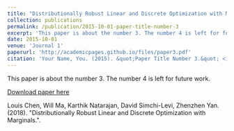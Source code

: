 ```yaml
---
title: "Distributionally Robust Linear and Discrete Optimization with Marginals"
collection: publications
permalink: /publication/2015-10-01-paper-title-number-3
excerpt: 'This paper is about the number 3. The number 4 is left for future work.'
date: 2015-10-01
venue: 'Journal 1'
paperurl: 'http://academicpages.github.io/files/paper3.pdf'
citation: 'Your Name, You. (2015). &quot;Paper Title Number 3.&quot; <i>Journal 1</i>. 1(3).'
---
```

This paper is about the number 3. The number 4 is left for future work.

[Download paper here](https://papers.ssrn.com/sol3/papers.cfm?abstract_id=3159473)

Louis Chen, Will Ma, Karthik Natarajan, David Simchi-Levi, Zhenzhen Yan. (2018). "Distributionally Robust Linear and Discrete Optimization with Marginals.".
